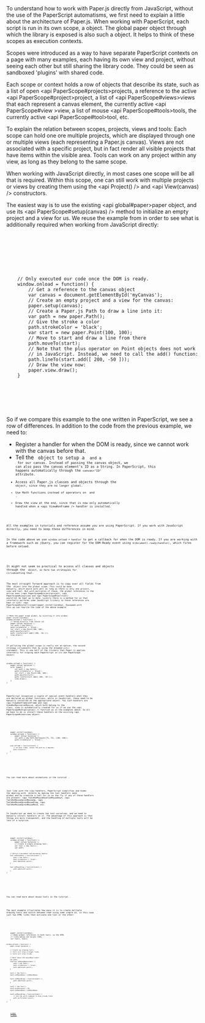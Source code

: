 <nop/>
<title>Paper.js Architecture</title>
To understand how to work with Paper.js directly from JavaScript, without the use of the PaperScript automatisms, we first need to explain a little about the architecture of Paper.js. When working with PaperScript, each script is run in its own scope, a <api PaperScope /> object. The global <api global#paper>paper</api> object through which the library is exposed is also such a <api PaperScope /> object. It helps to think of these scopes as execution contexts.

Scopes were introduced as a way to have separate PaperScript contexts on a page with many examples, each having its own view and project, without seeing each other but still sharing the library code. They could be seen as sandboxed 'plugins' with shared code.

Each scope or context holds a row of objects that describe its state, such as a list of open <api PaperScope#projects>projects</api>, a reference to the active <api PaperScope#project>project</api>, a list of <api PaperScope#views>views</api> that each represent a canvas element, the currently active <api PaperScope#view >view</api>, a list of mouse <api PaperScope#tools>tools</api>, the currently active <api PaperScope#tool>tool</api>, etc.

To explain the relation between scopes, projects, views and tools: Each scope can hold one ore multiple projects, which are displayed through one or multiple views (each representing a Paper.js canvas). Views are not associated with a specific project, but in fact render all visible projects that have items within the visible area. Tools can work on any project within any view, as long as they belong to the same scope.

<title>Setting Up a Scope</title>

When working with JavaScript directly, in most cases one scope will be all that is required. Within this scope, one can still work with multiple projects or views by creating them using the <api Project() /> and <api View(canvas) /> constructors.

The easiest way is to use the existing <api global#paper>paper</api> object, and use its <api PaperScope#setup(canvas) /> method to initialize an empty project and a view for us. We reuse the example from <node href="/tutorials/getting-started/working-with-paper-js/" /> in order to see what is additionally required when working from JavaScript directly:

<code mode="text/html">
<!DOCTYPE html>
<html>
<head>
<!-- Load the Paper.js library -->
<paperscript type="text/javascript" src="js/paper.js"></paperscript>
<!-- Define inlined JavaScript -->
<paperscript type="text/javascript">
	// Only executed our code once the DOM is ready.
	window.onload = function() {
		// Get a reference to the canvas object
		var canvas = document.getElementById('myCanvas');
		// Create an empty project and a view for the canvas:
		paper.setup(canvas);
		// Create a Paper.js Path to draw a line into it:
		var path = new paper.Path();
		// Give the stroke a color
		path.strokeColor = 'black';
		var start = new paper.Point(100, 100);
		// Move to start and draw a line from there
		path.moveTo(start);
		// Note that the plus operator on Point objects does not work
		// in JavaScript. Instead, we need to call the add() function:
		path.lineTo(start.add([ 200, -50 ]));
		// Draw the view now:
		paper.view.draw();
	}
</paperscript>
</head>
<body>
	<canvas id="myCanvas" resize></canvas>
</body>
</html>
</code>

So if we compare this example to the one written in PaperScript, we see a row of differences. In addition to the code from the previous example, we need to:
- Register a handler for when the DOM is ready, since we cannot work with the canvas before that.
- Tell the <code paper /> object to setup a <code Project /> and a <code View /> for our canvas. Instead of passing the canvas object, we can also pass the canvas element's ID as a String. In PaperScript, this happens automatically through the <code>canvas="ID"</code> attribute.
- Access all Paper.js classes and objects through the <code paper /> object, since they are no longer global.
- Use Math functions instead of operators on <api Point /> and <api Size />.
- Draw the view at the end, since that is now only automatically handled when a <api View#onFrame /> handler is installed.

<note>
All the examples in tutorials and reference assume you are using PaperScript. If you work with JavaScript directly, you need to keep these differences in mind.
</note>
<note>
In the code above we use <code>window.onload = handler</code> to get a callback for when the DOM is ready. If you are working with a framework such as jQuery, you can register for the DOM-Ready event using <code>$(document).ready(handler)</code>, which fires before onload.
</note>

<title>Making the Scope Global</title>

It might not seem so practical to access all classes and objects through the <code paper /> object, so here two strategies for circumventing that.

The most straight forward approach is to copy over all fields from the <code paper /> object into the global scope. This could be done manually, which would work well as long as there is only one project, view and tool. But with multiples of these, the global references to the active ones (<api PaperScope#project>project</api>, <api PaperScope#view>view</api> and <api PaperScope#tool>tool</api>) would not be kept up to date. Luckily there is a method for us that internally performs some JavaScript trickery so these references are kept in sync: <api PaperScope#install(scope)>paper.install(window)</api>. Equipped with this we can rewrite the code of the above example:

<code>
// Make the paper scope global, by injecting it into window:
paper.install(window);
window.onload = function() {
	// Setup directly from canvas id:
	paper.setup('myCanvas');
	var path = new Path();
	path.strokeColor = 'black';
	var start = new Point(100, 100);
	path.moveTo(start);
	path.lineTo(start.add([ 200, -50 ]));
	view.draw();
}
</code>

If polluting the global scope is really not an option, the second strategy circumvents that by using the dreaded <code>with()</code> statement. This is one half of the trickery that Paper.js applies internally for scoping each PaperScript in its own PaperScope object:

<code>
window.onload = function() {
	paper.setup('myCanvas');
	with (paper) {
		var path = new Path();
		path.strokeColor = 'black';
		var start = new Point(100, 100);
		path.moveTo(start);
		path.lineTo(start.add([ 200, -50 ]));
		view.draw();
	}
}
</code>

<title>Installing Event Handlers</title>

PaperScript recognises a couple of special event handlers when they are declared as global functions, while in JavaScript, these need to be manually installed on the appropriate object. Two such handlers are <api View#onFrame>onFrame</api> and <api View#onResize>onResize</api>, which both belong to the <api View /> class. view is automatically created for us if we use the <api PaperScope#setup(canvas) /> function as in the examples above. So all we have to do is install these handlers on the existing <api PaperScope#view>view</api> object:

<code mode="text/html">
<!DOCTYPE html>
<html>
<head>
<paperscript type="text/javascript" src="js/paper.js"></paperscript>
<paperscript type="text/javascript">
	paper.install(window);
	window.onload = function() {
		paper.setup('myCanvas');
		var path = new Path.Rectangle([75, 75], [100, 100]);
		path.strokeColor = 'black';

		view.onFrame = function(event) {
		    // On each frame, rotate the path by 3 degrees:
		    path.rotate(3);
		}
	}
</paperscript>
</head>
<body>
	<canvas id="myCanvas" resize></canvas>
</body>
</html>
</code>

<tip>
You can read more about animations in the tutorial <node href="/tutorials/animation/creating-animations/" />.
</tip>

<title>Working with Tools</title>

Just like with the view handlers, PaperScript simplifies and hides the dealing with <api Tool /> objects by making the tool handlers seem global and by creation a tool for us on the fly if any of these handlers are present: <api Tool#onMouseDown>onMouseDown</api>, <api Tool#onMouseUp>onMouseUp</api>, <api Tool#onMouseUp>onMouseDrag</api>, <api Tool#onMouseUp>onMouseMove</api>, etc.

In JavaScript we need to create the tool ourselves, and we need to manually install handlers on it. The advantage of this approach is that things are more transparent, and the handling of multiple tools will be less of a surprise.

<code mode="text/html">
<!DOCTYPE html>
<html>
<head>
<paperscript type="text/javascript" src="js/paper.js"></paperscript>
<paperscript type="text/javascript">
	paper.install(window);
	window.onload = function() {
		paper.setup('myCanvas');
		// Create a simple drawing tool:
		var tool = new Tool();
		var path;

		// Define a mousedown and mousedrag handler
		tool.onMouseDown = function(event) {
			path = new Path();
			path.strokeColor = 'black';
			path.add(event.point);
		}

		tool.onMouseDrag = function(event) {
			path.add(event.point);
		}
	}
</paperscript>
</head>
<body>
	<canvas id="myCanvas" resize></canvas>
</body>
</html>
</code>

<tip>
You can read more about mouse tools in the tutorial <node href="/tutorials/interaction/creating-mouse-tools/" />.
</tip>

<title>Multiple Tools</title>

The next example illustrates how easy it is to create multiple drawing tools and switch between them using some simple UI, in this case just two HTML links that activate one tool or the other:

<code mode="text/html">
<!DOCTYPE html>
<html>
<head>
<paperscript type="text/javascript" src="js/paper.js"></paperscript>
<paperscript type="text/javascript">
	paper.install(window);
	// Keep global references to both tools, so the HTML
	// links below can access them.
	var tool1, tool2;

	window.onload = function() {
		paper.setup('myCanvas');

		// Create two drawing tools.
		// tool1 will draw straight lines,
		// tool2 will draw clouds.

		// Both share the mouseDown event:
		var path;
		function onMouseDown(event) {
			path = new Path();
			path.strokeColor = 'black';
			path.add(event.point);
		}

		tool1 = new Tool();
		tool1.onMouseDown = onMouseDown;

		tool1.onMouseDrag = function(event) {
			path.add(event.point);
		}

		tool2 = new Tool();
		tool2.minDistance = 20;
		tool2.onMouseDown = onMouseDown;

		tool2.onMouseDrag = function(event) {
			// Use the arcTo command to draw cloudy lines
			path.arcTo(event.point);
		}
	}
</paperscript>
</head>
<body>
	<a href="javascript:tool1.activate();">Lines</a>
	<a href="javascript:tool2.activate();">Clouds</a>
	<canvas id="myCanvas" resize></canvas>
</body>
</html>
</code>